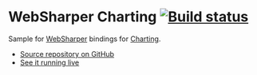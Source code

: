 # WebSharper Charting [![Build status](https://ci.appveyor.com/api/projects/status/ma8el4w09nhydtul?svg=true)](https://ci.appveyor.com/project/IntelliFactory/charting)

Sample for [WebSharper](https://websharper.com) bindings for [Charting](https://github.com/dotnet-websharper/charting).

* [Source repository on GitHub](https://github.com/websharper-samples/Charting)
* [See it running live](https://websharper-samples.github.io/Charting)
